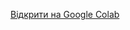 [Відкрити на Google Colab](https://colab.research.google.com/drive/1FWdc3Fp46KPA9cmHERKk1_K6C18yXyvM?usp=sharing)
